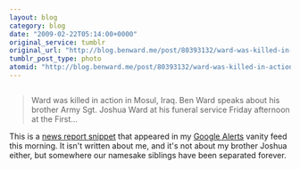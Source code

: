 ```yaml
---
layout: blog
category: blog
date: "2009-02-22T05:14:00+0000"
original_service: tumblr
original_url: "http://blog.benward.me/post/80393132/ward-was-killed-in-action-in-mosul-iraq-ben"
tumblr_post_type: photo
atomid: "http://blog.benward.me/post/80393132/ward-was-killed-in-action-in-mosul-iraq-ben"
---
```

<figure class="photo">
  <img src="http://benward.me/res/tumblr/media/80393132/0.jpg" alt="">
</figure>

>  Ward was killed in action in Mosul, Iraq. Ben Ward speaks about his brother Army Sgt. Joshua Ward at his funeral service Friday afternoon at the First…

This is a [news report snippet](http://www.victoriaadvocate.com/news/local/story/417464.html) that appeared in my [Google Alerts](http://google.com/alerts) vanity feed this morning. It isn't written about me, and it's not about my brother Joshua either, but somewhere our namesake siblings have been separated forever.
